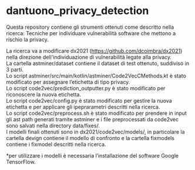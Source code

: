 # dantuono_privacy_detection

Questa repository contiene gli strumenti ottenuti come descritto nella ricerca: 
Tecniche per individuare vulnerabilità software che mettono a rischio la privacy.

La ricerca va a modificare dx2021 (https://github.com/dcoimbra/dx2021) nella direzione dell'individuazione di vulnerabilità legate alla privacy.\
La cartella astminer/dataset contiene il dataset di test ottenuto, suddiviso in 3 parti.\
Lo script astminer/src/main/kotlin/astminer/Code2VecCMethods.kt è stato modificato per assegnare l’etichetta di tipo privacy.\
Lo script code2vec/prediction_outputter.py è stato modificato per riconoscere la nuova etichetta.\
Lo script code2vec/config.py è stato modificato per gestire la nuova etichetta e per applicare gli ipeprarametri descritti nella ricerca.\
Lo script code2vec/preprocess.sh è stato modificato per prendere in input gli ast path generati tramite astminer e i file preprocessati da code2vec sono salvati nella directory data/fixes/.\
I modelli finali ottenuti sono in dx2021/code2vec/models/, in particolare la cartella devign contiene il modello di confronto e la cartella fixmodels contiene i fixmodel descritti nella ricerca.

*per utilizzare i modelli è necessaria l’installazione del software Google TensorFlow.
